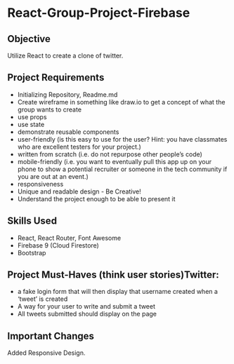 # React-Group-Project-Firebase

## Objective

Utilize React to create a clone of twitter.

## Project Requirements

- Initializing Repository, Readme.md
- Create wireframe in something like draw.io to get a concept of what the group wants to create
- use props
- use state 
- demonstrate reusable components
- user-friendly (is this easy to use for the user? Hint: you have classmates who are excellent testers for your project.) 
- written from scratch (i.e. do not repurpose other people’s code) 
- mobile-friendly (i.e. you want to eventually pull this app up on your phone to show a potential recruiter or someone in the tech community if you are out at an event.) 
- responsiveness 
- Unique and readable design - Be Creative!
- Understand the project enough to be able to present it

## Skills Used
- React, React Router, Font Awesome
- Firebase 9 (Cloud Firestore)
- Bootstrap

## Project Must-Haves (think user stories)Twitter: 

- a fake login form that will then display that username created when a ‘tweet’ is created
- A way for your user to write and submit a tweet
- All tweets submitted should display on the page 

## Important Changes

Added Responsive Design.

